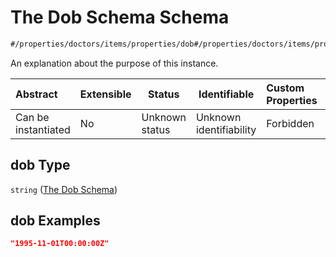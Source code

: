 # The Dob Schema Schema

```txt
#/properties/doctors/items/properties/dob#/properties/doctors/items/properties/dob
```

An explanation about the purpose of this instance.


| Abstract            | Extensible | Status         | Identifiable            | Custom Properties | Additional Properties | Access Restrictions | Defined In                                                                        |
| :------------------ | ---------- | -------------- | ----------------------- | :---------------- | --------------------- | ------------------- | --------------------------------------------------------------------------------- |
| Can be instantiated | No         | Unknown status | Unknown identifiability | Forbidden         | Allowed               | none                | [firebase_final.schema.json\*](firebase_final.schema.json "open original schema") |

## dob Type

`string` ([The Dob Schema](firebase_final-properties-the-doctors-schema-the-items-schema-properties-the-dob-schema.md))

## dob Examples

```json
"1995-11-01T00:00:00Z"
```
